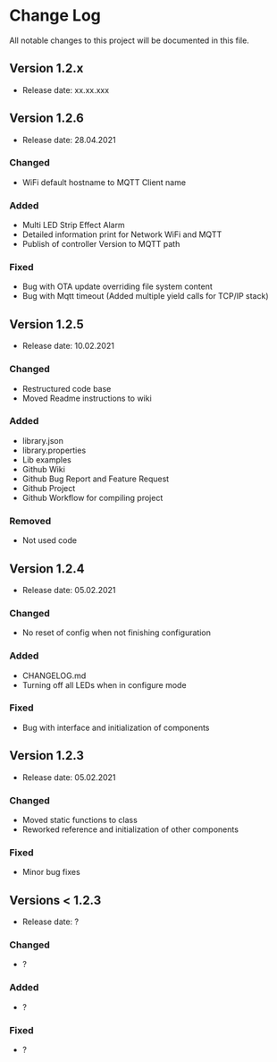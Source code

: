 
# Change Log
All notable changes to this project will be documented in this file.

## Version 1.2.x
- Release date: xx.xx.xxx

## Version 1.2.6
- Release date: 28.04.2021

### Changed
- WiFi default hostname to MQTT Client name

### Added
- Multi LED Strip Effect Alarm
- Detailed information print for Network WiFi and MQTT
- Publish of controller Version to MQTT path

### Fixed
- Bug with OTA update overriding file system content
- Bug with Mqtt timeout (Added multiple yield calls for TCP/IP stack)

## Version 1.2.5
- Release date: 10.02.2021

### Changed
- Restructured code base
- Moved Readme instructions to wiki

### Added
- library.json
- library.properties
- Lib examples
- Github Wiki
- Github Bug Report and Feature Request
- Github Project
- Github Workflow for compiling project

### Removed
- Not used code 

## Version 1.2.4 
- Release date: 05.02.2021

### Changed
- No reset of config when not finishing configuration

### Added
- CHANGELOG.md
- Turning off all LEDs when in configure mode

### Fixed
- Bug with interface and initialization of components
 
## Version 1.2.3

- Release date: 05.02.2021

### Changed
- Moved static functions to class
- Reworked reference and initialization of other components

### Fixed
- Minor bug fixes

## Versions < 1.2.3

- Release date: ?

### Changed
- ?

### Added
- ?

### Fixed
- ?